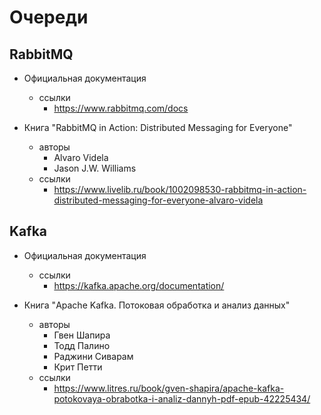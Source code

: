 # Очереди

## RabbitMQ

* Официальная документация
  * ссылки
    * https://www.rabbitmq.com/docs

* Книга "RabbitMQ in Action: Distributed Messaging for Everyone"
  * авторы
    * Alvaro Videla
    * Jason J.W. Williams
  * ссылки
    * https://www.livelib.ru/book/1002098530-rabbitmq-in-action-distributed-messaging-for-everyone-alvaro-videla

## Kafka

* Официальная документация
  * ссылки
    * https://kafka.apache.org/documentation/

* Книга "Apache Kafka. Потоковая обработка и анализ данных"
  * авторы
    * Гвен Шапира
    * Тодд Палино
    * Раджини Сиварам
    * Крит Петти
  * ссылки
    * https://www.litres.ru/book/gven-shapira/apache-kafka-potokovaya-obrabotka-i-analiz-dannyh-pdf-epub-42225434/
